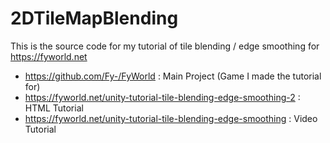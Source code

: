 # 2DTileMapBlending
This is the source code for my tutorial of tile blending / edge smoothing for https://fyworld.net

- https://github.com/Fy-/FyWorld : Main Project (Game I made the tutorial for)
- https://fyworld.net/unity-tutorial-tile-blending-edge-smoothing-2 : HTML Tutorial
- https://fyworld.net/unity-tutorial-tile-blending-edge-smoothing : Video Tutorial
